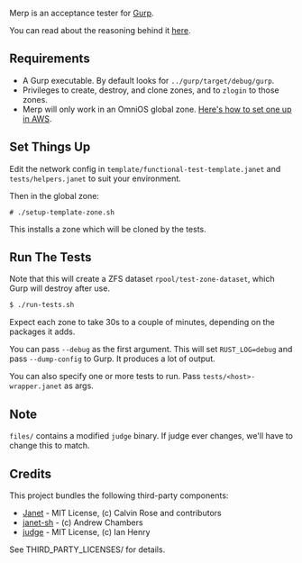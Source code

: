 Merp is an acceptance tester for [Gurp](https://github.com/snltd/gurp).

You can read about the reasoning behind it
[here](https://tech.id264.net/post/2025-07-30-gurp-tests).

## Requirements

- A Gurp executable. By default looks for `../gurp/target/debug/gurp`.
- Privileges to create, destroy, and clone zones, and to `zlogin` to those
  zones.
- Merp will only work in an OmniOS global zone.
  [Here's how to set one up in AWS](https://omnios.org/setup/aws).

## Set Things Up

Edit the network config in `template/functional-test-template.janet` and
`tests/helpers.janet` to suit your environment.

Then in the global zone:

```
# ./setup-template-zone.sh
```

This installs a zone which will be cloned by the tests.

## Run The Tests

Note that this will create a ZFS dataset `rpool/test-zone-dataset`, which Gurp
will destroy after use.

```sh
$ ./run-tests.sh
```

Expect each zone to take 30s to a couple of minutes, depending on the packages
it adds.

You can pass `--debug` as the first argument. This will set `RUST_LOG=debug` and
pass `--dump-config` to Gurp. It produces a lot of output.

You can also specify one or more tests to run. Pass `tests/<host>-wrapper.janet`
as args.

## Note

`files/` contains a modified `judge` binary. If judge ever changes, we'll have
to change this to match.

## Credits

This project bundles the following third-party components:

- [Janet](https://github.com/janet-lang/janet) - MIT License, (c) Calvin Rose
  and contributors
- [janet-sh](https://github.com/andrewchambers/janet-sh) - (c) Andrew Chambers
- [judge](https://github.com/ianthehenry/judge) - MIT License, (c) Ian Henry

See THIRD_PARTY_LICENSES/ for details.
